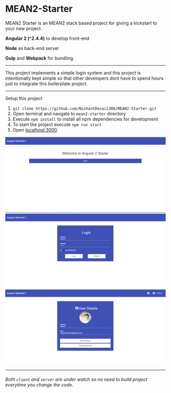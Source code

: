 # MEAN2-Starter
MEAN2 Starter is an MEAN2 stack based project for giving a kickstart to your new project.

**Angular 2 (^2.4.4)** to develop front-end

**Node** as back-end server

**Gulp** and **Webpack** for bundling.

---

This project implements a simple login system and this project is intentionally kept simple so that other developers dont have to spend hours just to integrate this boilerplate project. 

---

Setup this project

1. `git clone https://github.com/NishantDesai1306/MEAN2-Starter.git`
2. Open terminal and navgate to `mean2-starter` directory
3. Execute `npm install` to install all npm dependencies for development
4. To start the project execute `npm run start`
5. Open [localhost:3000](https://localhost:3000)

![ ](https://github.com/NishantDesai1306/MEAN2-Starter/blob/master/image/demo.png)
![ ](https://github.com/NishantDesai1306/MEAN2-Starter/blob/master/image/login.png)
![ ](https://github.com/NishantDesai1306/MEAN2-Starter/blob/master/image/user-details.png)

---

###### Both `client` and `server` are under watch so no need to build project everytime you change the code.
